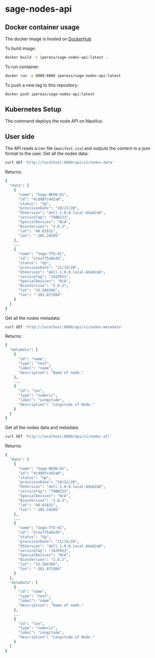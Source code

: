 # sage-nodes-api

Docker container usage
-------------
The docker image is hosted on [DockerHub](https://hub.docker.com/repository/docker/sagecontinuum/sage-nodes-api)

To build image:
```bash
docker build -t iperezx/sage-nodes-api:latest .
```

To run container:
```bash
docker run -p 8080:8080 iperezx/sage-nodes-api:latest
```

To push a new tag to this repository:
```bash
docker push iperezx/sage-nodes-api:latest
```

Kubernetes Setup
-------------
The command deploys the node API on Nautilus.

User side
-------------
The API reads a csv file (`manifest.csv`) and outputs the content in a json format to the user.
Get all the nodes data:
```bash
curl GET 'http://localhost:8080/api/v1/nodes-data'
```

Returns:
```bash
{
  "data": [
    {
      "name": "Sage-NEON-01",
      "id": "4cd98fc4d2a8",
      "status": "Up",
      "provisionDate": "10/22/20",
      "OSVersion": "dell-1.0.0.local-6da62a8",
      "serviceTag": "79BBZ23",
      "SpecialDevices": "N/A",
      "BiosVersion": "2.8.2",
      "lat": "40.01631",
      "lon": "-105.24585"
    },
    ...
    {
      "name": "Sage-TTU-01",
      "id": "2cea7f5a0a3d",
      "status": "Up",
      "provisionDate": "11/19/20",
      "OSVersion": "dell-1.0.0.local-6da62a8",
      "serviceTag": "J42P853",
      "SpecialDevices": "N/A",
      "BiosVersion": "2.8.2",
      "lat": "33.584306",
      "lon": "-101.871984"
    }
  ]
}
```

Get all the nodes metadata:
```bash
curl GET 'http://localhost:8080/api/v1/nodes-metadata'
```

Returns:
```bash
{
  "metadata": [
    {
      "id": "name",
      "type": "text",
      "label": "name",
      "description": "Name of node."
    },
    ...
    {
      "id": "lon",
      "type": "numeric",
      "label": "Longitude",
      "description": "Longitude of Node."
    }
  ]
}          
```

Get all the nodes data and metadata:
```bash
curl GET 'http://localhost:8080/api/v1/nodes-all'
```

Returns:
```bash
{
  "data": [
    {
      "name": "Sage-NEON-01",
      "id": "4cd98fc4d2a8",
      "status": "Up",
      "provisionDate": "10/22/20",
      "OSVersion": "dell-1.0.0.local-6da62a8",
      "serviceTag": "79BBZ23",
      "SpecialDevices": "N/A",
      "BiosVersion": "2.8.2",
      "lat": "40.01631",
      "lon": "-105.24585"
    },
    ...
    {
      "name": "Sage-TTU-01",
      "id": "2cea7f5a0a3d",
      "status": "Up",
      "provisionDate": "11/19/20",
      "OSVersion": "dell-1.0.0.local-6da62a8",
      "serviceTag": "J42P853",
      "SpecialDevices": "N/A",
      "BiosVersion": "2.8.2",
      "lat": "33.584306",
      "lon": "-101.871984"
    }
  ],
  "metadata": [
    {
      "id": "name",
      "type": "text",
      "label": "name",
      "description": "Name of node."
    },
    ...
    {
      "id": "lon",
      "type": "numeric",
      "label": "Longitude",
      "description": "Longitude of Node."
    }
  ]
}
```